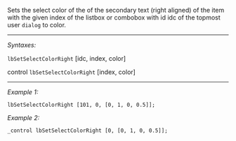 Sets the select color of the of the secondary text (right aligned) of the item with the given index of the listbox or combobox with id idc of the topmost user `dialog` to color.


---
*Syntaxes:*

`lbSetSelectColorRight` [idc, index, color]

control `lbSetSelectColorRight` [index, color]

---
*Example 1:*

```sqf
lbSetSelectColorRight [101, 0, [0, 1, 0, 0.5]];
```

*Example 2:*

```sqf
_control lbSetSelectColorRight [0, [0, 1, 0, 0.5]];
```